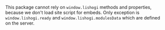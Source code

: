 This package cannot rely on `window.lishogi` methods and properties, because we don't load site script for embeds.
Only exception is `window.lishogi.ready` and `window.lishogi.modulesData` which are defined on the server.